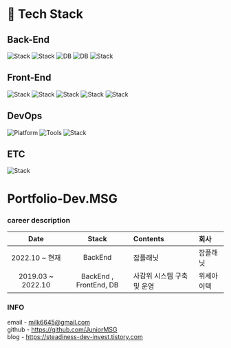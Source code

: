 

# :hammer: Tech Stack

## Back-End
![Stack](https://img.shields.io/badge/Spring-6DB33F?style=flat-square&logo=Spring&logoColor=white)
![Stack](https://img.shields.io/badge/Java-007396?style=flat-square&logo=Java&logoColor=white)
![DB](https://img.shields.io/badge/Oracle-F80000?style=flat-square&logo=Oracle&logoColor=white)
![DB](https://img.shields.io/badge/MySQL-4479A1?style=flat-square&logo=MySQL&logoColor=white)
![Stack](https://img.shields.io/badge/Python-3776AB?style=flat-square&logo=Python&logoColor=white)

## Front-End 
![Stack](https://img.shields.io/badge/badge/HTML5-E34F26?style=flat-square&logo=HTML5&logoColor=white)
![Stack](https://img.shields.io/badge/CSS3-1572B6?style=flat-square&logo=CSS3&logoColor=white)
![Stack](https://img.shields.io/badge/JavaScript-F7DF1E?style=flat-square&logo=JavaScript&logoColor=white)
![Stack](https://img.shields.io/badge/TypeScript-3178C6?style=flat-square&logo=TypeScript&logoColor=white)
![Stack](https://img.shields.io/badge/React-61DAFB?style=flat-square&logo=React&logoColor=white)

## DevOps
![Platform](https://img.shields.io/badge/GitHub-181717?style=flat-square&logo=GitHub&logoColor=white)
![Tools](https://img.shields.io/badge/Git-F05032?style=flat-square&logo=Git&logoColor=white)
![Stack](https://img.shields.io/badge/Slack-4A154B?style=for-the-badge&logo=slack&logoColor=white)

## ETC

![Stack](https://img.shields.io/badge/Selenium-43B02A?style=flat-square&logo=Selenium&logoColor=white)


# Portfolio-Dev.MSG

### career description

|        Date       |Stack |                      Contents                                                     |                  회사                 |
|:-----------------:|:------:|:----------------------------------------------------------------------------------|:---------------------------------------------
| 2022.10 ~ 현재 |  BackEnd | 잡플래닛 | 잡플래닛 |
| 2019.03 ~ 2022.10     | BackEnd , FrontEnd, DB            | 사감위 시스템 구축 및 운영  | 위세아이텍 |


### INFO
email - milk6645@gmail.com  
github - https://github.com/JuniorMSG   
blog - https://steadiness-dev-invest.tistory.com   


<!---
JuniorMSG/JuniorMSG is a ✨ special ✨ repository because its `README.md` (this file) appears on your GitHub profile.
You can click the Preview link to take a look at your changes.
--->
